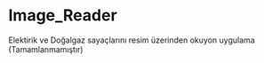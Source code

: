 # Image_Reader
Elektirik ve Doğalgaz sayaçlarını resim üzerinden okuyon uygulama (Tamamlanmamıştır)
